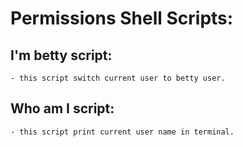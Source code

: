 # Permissions Shell Scripts:

## I'm betty script:
    - this script switch current user to betty user.

## Who am I script:
    - this script print current user name in terminal.